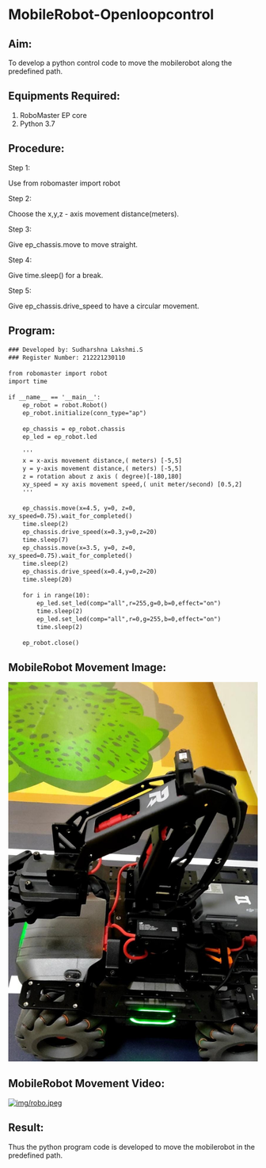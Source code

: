 # MobileRobot-Openloopcontrol
## Aim:

To develop a python control code to move the mobilerobot along the predefined path.

## Equipments Required:
1. RoboMaster EP core
2. Python 3.7

## Procedure:

Step 1:

Use from robomaster import robot

Step 2:

Choose the x,y,z - axis movement distance(meters).

Step 3:

Give ep_chassis.move to move straight.

Step 4:

Give time.sleep() for a break.

Step 5:

Give ep_chassis.drive_speed to have a circular movement.

## Program:

```
### Developed by: Sudharshna Lakshmi.S
### Register Number: 212221230110

from robomaster import robot
import time

if __name__ == '__main__':
    ep_robot = robot.Robot()
    ep_robot.initialize(conn_type="ap")

    ep_chassis = ep_robot.chassis
    ep_led = ep_robot.led

    '''
    x = x-axis movement distance,( meters) [-5,5]
    y = y-axis movement distance,( meters) [-5,5]
    z = rotation about z axis ( degree)[-180,180]
    xy_speed = xy axis movement speed,( unit meter/second) [0.5,2]
    '''

    ep_chassis.move(x=4.5, y=0, z=0, xy_speed=0.75).wait_for_completed()
    time.sleep(2)
    ep_chassis.drive_speed(x=0.3,y=0,z=20)
    time.sleep(7)
    ep_chassis.move(x=3.5, y=0, z=0, xy_speed=0.75).wait_for_completed()
    time.sleep(2)
    ep_chassis.drive_speed(x=0.4,y=0,z=20)
    time.sleep(20)

    for i in range(10):
        ep_led.set_led(comp="all",r=255,g=0,b=0,effect="on")   
        time.sleep(2)
        ep_led.set_led(comp="all",r=0,g=255,b=0,effect="on")
        time.sleep(2)
    
    ep_robot.close()

```

## MobileRobot Movement Image:

![Output](img/robo.jpeg)

## MobileRobot Movement Video:


[![img/robo.jpeg](https://img.youtube.com/vi/vNZfHa5hfRo.jpg)](https://www.youtube.com/watch?v=vNZfHa5hfRo)


## Result:
Thus the python program code is developed to move the mobilerobot in the predefined path.
